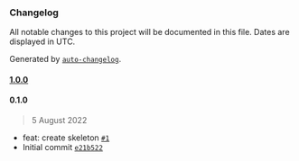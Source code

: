 ### Changelog

All notable changes to this project will be documented in this file. Dates are displayed in UTC.

Generated by [`auto-changelog`](https://github.com/CookPete/auto-changelog).

#### [1.0.0](https://github.com/madeiramadeirabr/action-sync-secundary-branch/compare/0.1.0...1.0.0)

#### 0.1.0

> 5 August 2022

- feat: create skeleton [`#1`](https://github.com/madeiramadeirabr/action-sync-secundary-branch/pull/1)
- Initial commit [`e21b522`](https://github.com/madeiramadeirabr/action-sync-secundary-branch/commit/e21b52297699f189155da7a6825704960c44cfef)
